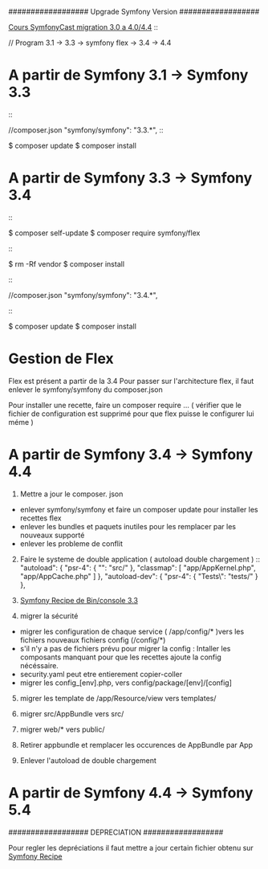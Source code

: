 ##################
Upgrade Symfony Version
##################

[Cours SymfonyCast migration 3.0 a 4.0/4.4](https://symfonycasts.com/screencast/symfony4-upgrade/framework-config)
::

  // Program
  3.1 -> 3.3 -> symfony flex -> 3.4 -> 4.4


A partir de Symfony 3.1 -> Symfony 3.3
=======================================
::

  //composer.json
  "symfony/symfony": "3.3.*",
::

  $ composer update
  $ composer install


A partir de Symfony 3.3 -> Symfony 3.4
=======================================
::

  $ composer self-update
  $ composer require symfony/flex

::

  $ rm -Rf vendor
  $ composer install


::

  //composer.json
  "symfony/symfony": "3.4.*",

::

  $ composer update
  $ composer install

Gestion de Flex
=======================================
Flex est présent a partir de la 3.4
Pour passer sur l'architecture flex, il faut enlever le symfony/symfony du composer.json

Pour installer une recette, faire un composer require ...
( vérifier que le fichier de configuration est supprimé pour que flex puisse le configurer lui méme )

A partir de Symfony 3.4 -> Symfony 4.4
=======================================

1. Mettre a jour le composer. json
- enlever symfony/symfony et faire un composer update pour installer les recettes flex
- enlever les bundles et paquets inutiles pour les remplacer par les nouveaux supporté
- enlever les probleme de conflit

2. Faire le systeme de double application ( autoload double chargement )
::
    "autoload": {
        "psr-4": {
            "": "src/"
        },
        "classmap": [
            "app/AppKernel.php",
            "app/AppCache.php"
        ]
    },
    "autoload-dev": {
        "psr-4": {
            "Tests\\": "tests/"
        }
    },

3. [Symfony Recipe de Bin/console 3.3](https://github.com/symfony/recipes/blob/master/symfony/console/3.3/bin/console)

4. migrer la sécurité
- migrer les configuration de chaque service ( /app/config/* )vers les fichiers nouveaux fichiers config (/config/*)
- s'il n'y a pas de fichiers prévu pour migrer la config : Intaller les composants manquant pour que les recettes ajoute la config nécéssaire.
- security.yaml peut etre entierement copier-coller
- migrer les config_[env].php, vers config/package/[env]/[config]

5. migrer les template de /app/Resource/view vers templates/

6. migrer src/AppBundle vers src/
7. migrer web/* vers public/
8. Retirer appbundle et remplacer les occurences de AppBundle par App
9. Enlever l'autoload de double chargement



A partir de Symfony 4.4 -> Symfony 5.4
=======================================





##################
DEPRECIATION
##################

Pour regler les depréciations il faut mettre a jour certain fichier obtenu sur
[Symfony Recipe](https://github.com/symfony/recipes)
